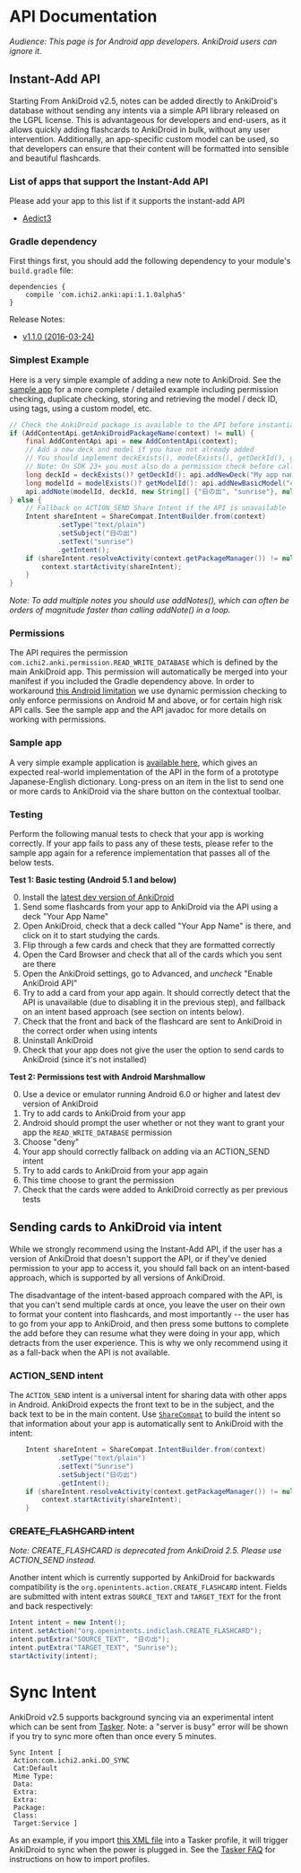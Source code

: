 # API Documentation

*Audience: This page is for Android app developers. AnkiDroid users can ignore it.*

## Instant-Add API
Starting From AnkiDroid v2.5, notes can be added directly to AnkiDroid's database without sending any intents via a simple API library released on the LGPL license. This is advantageous for developers and end-users, as it allows quickly adding flashcards to AnkiDroid in bulk, without any user intervention. Additionally, an app-specific custom model can be used, so that developers can ensure that their content will be formatted into sensible and beautiful flashcards.

### List of apps that support the Instant-Add API
Please add your app to this list if it supports the instant-add API
* [Aedict3](https://play.google.com/store/apps/details?id=sk.baka.aedict3)

### Gradle dependency
First things first, you should add the following dependency to your module's `build.gradle` file:

```Gradle
dependencies {
    compile 'com.ichi2.anki:api:1.1.0alpha5'
}
```

Release Notes:
* [v1.1.0 (2016-03-24)](https://groups.google.com/forum/#!topic/anki-android/LbrQ7kS9Zhg)

### Simplest Example
Here is a very simple example of adding a new note to AnkiDroid. See the [sample app](https://github.com/ankidroid/apisample) for a more complete / detailed example including permission checking, duplicate checking, storing and retrieving the model / deck ID, using tags, using a custom model, etc.

```java
// Check the AnkiDroid package is available to the API before instantiating
if (AddContentApi.getAnkiDroidPackageName(context) != null) {
    final AddContentApi api = new AddContentApi(context);
    // Add a new deck and model if you have not already added 
    // You should implement deckExists(), modelExists(), getDeckId(), getModelId() 
    // Note: On SDK 23+ you must also do a permission check before calling API methods!
    long deckId = deckExists()? getDeckId(): api.addNewDeck("My app name");
    long modelId = modelExists()? getModelId(): api.addNewBasicModel("com.something.myapp");
    api.addNote(modelId, deckId, new String[] {"日の出", "sunrise"}, null);
} else {
    // Fallback on ACTION_SEND Share Intent if the API is unavailable
    Intent shareIntent = ShareCompat.IntentBuilder.from(context)
            .setType("text/plain")
            .setSubject("日の出")
            .setText("sunrise")
            .getIntent();
    if (shareIntent.resolveActivity(context.getPackageManager()) != null) {
        context.startActivity(shareIntent);
    }
}
```

*Note: To add multiple notes you should use addNotes(), which can often be orders of magnitude faster than calling addNote() in a loop.*

### Permissions
The API requires the permission `com.ichi2.anki.permission.READ_WRITE_DATABASE` which is defined by the main AnkiDroid app. This permission will automatically be merged into your manifest if you included the Gradle dependency above. In order to workaround [this Android limitation](https://code.google.com/p/android/issues/detail?id=25906) we use dynamic permission checking to only enforce permissions on Android M and above, or for certain high risk API calls. See the sample app and the API javadoc for more details on working with permissions.

### Sample app
A very simple example application is [available here](https://github.com/ankidroid/apisample), which gives an expected real-world implementation of the API in the form of a prototype Japanese-English dictionary. Long-press on an item in the list to send one or more cards to AnkiDroid via the share button on the contextual toolbar.

### Testing
Perform the following manual tests to check that your app is working correctly. If your app fails to pass any of these tests, please refer to the sample app again for a reference implementation that passes all of the below tests.

**Test 1: Basic testing (Android 5.1 and below)**

0. Install the [latest dev version of AnkiDroid](https://github.com/ankidroid/Anki-Android/releases)
0. Send some flashcards from your app to AnkiDroid via the API using a deck "Your App Name"
0. Open AnkiDroid, check that a deck called "Your App Name" is there, and click on it to start studying the cards.
0. Flip through a few cards and check that they are formatted correctly
0. Open the Card Browser and check that all of the cards which you sent are there
0. Open the AnkiDroid settings, go to Advanced, and *uncheck* "Enable AnkiDroid API"
0. Try to add a card from your app again. It should correctly detect that the API is unavailable (due to disabling it in the previous step), and fallback on an intent based approach (see section on intents below).
0. Check that the front and back of the flashcard are sent to AnkiDroid in the correct order when using intents
0. Uninstall AnkiDroid
0. Check that your app does not give the user the option to send cards to AnkiDroid (since it's not installed)

**Test 2: Permissions test with Android Marshmallow**

0. Use a device or emulator running Android 6.0 or higher and latest dev version of AnkiDroid
0. Try to add cards to AnkiDroid from your app
0. Android should prompt the user whether or not they want to grant your app the `READ_WRITE_DATABASE` permission
0. Choose "deny"
0. Your app should correctly fallback on adding via an ACTION_SEND intent
0. Try to add cards to AnkiDroid from your app again
0. This time choose to grant the permission
0. Check that the cards were added to AnkiDroid correctly as per previous tests

## Sending cards to AnkiDroid via intent
While we strongly recommend using the Instant-Add API, if the user has a version of AnkiDroid that doesn't support the API, or if they've denied permission to your app to access it, you should fall back on an intent-based approach, which is supported by all versions of AnkiDroid. 

The disadvantage of the intent-based approach compared with the API, is that you can't send multiple cards at once, you leave the user on their own to format your content into flashcards, and most importantly -- the user has to go from your app to AnkiDroid, and then press some buttons to complete the add before they can resume what they were doing in your app, which detracts from the user experience. This is why we only recommend using it as a fall-back when the API is not available.

### ACTION_SEND intent
The `ACTION_SEND` intent is a universal intent for sharing data with other apps in Android. AnkiDroid expects the front text to be in the subject, and the back text to be in the main content. Use [`ShareCompat`](http://developer.android.com/reference/android/support/v4/app/ShareCompat.html) to build the intent so that information about your app is automatically sent to AnkiDroid with the intent:

```java
    Intent shareIntent = ShareCompat.IntentBuilder.from(context)
            .setType("text/plain")
            .setText("Sunrise")
            .setSubject("日の出")
            .getIntent();
    if (shareIntent.resolveActivity(context.getPackageManager()) != null) {
        context.startActivity(shareIntent);
    }
```

### ~~CREATE_FLASHCARD intent~~

*Note: CREATE_FLASHCARD is deprecated from AnkiDroid 2.5. Please use ACTION_SEND instead.*

Another intent which is currently supported by AnkiDroid for backwards compatibility is the `org.openintents.action.CREATE_FLASHCARD` intent. Fields are submitted with intent extras `SOURCE_TEXT` and `TARGET_TEXT` for the front and back respectively:

```java
Intent intent = new Intent();
intent.setAction("org.openintents.indiclash.CREATE_FLASHCARD");
intent.putExtra("SOURCE_TEXT", "日の出");
intent.putExtra("TARGET_TEXT", "Sunrise");
startActivity(intent);
```

# Sync Intent
AnkiDroid v2.5 supports background syncing via an experimental intent which can be sent from [Tasker](http://tasker.dinglisch.net/). Note: a "server is busy" error will be shown if you try to sync more often than once every 5 minutes.

```
Sync Intent [ 
 Action:com.ichi2.anki.DO_SYNC
 Cat:Default 
 Mime Type: 
 Data: 
 Extra: 
 Extra: 
 Package:
 Class: 
 Target:Service ]
```

As an example, if you import [this XML file](https://raw.githubusercontent.com/ankidroid/apisample/master/AnkiDroid_Sync.prf.xml) into a Tasker profile, it will trigger AnkiDroid to sync when the power is plugged in. See the [Tasker FAQ](http://tasker.dinglisch.net/userguide/en/faqs/faq-how.html#q) for instructions on how to import profiles.